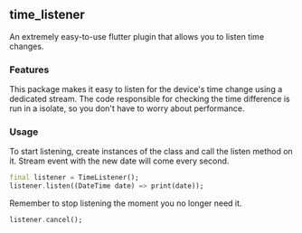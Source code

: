 ## time_listener
An extremely easy-to-use flutter plugin that allows you to listen time changes.

### Features

This package makes it easy to listen for the device's time change using a dedicated stream.
The code responsible for checking the time difference is run in a isolate, so you don't have to worry about performance.

### Usage

To start listening, create instances of the class and call the listen method on it.
Stream  event with the new date will come every second.
  ```dart
final listener = TimeListener();
listener.listen((DateTime date) => print(date));
```

Remember to stop listening the moment you no longer need it.

  ```dart
 listener.cancel();
```
  